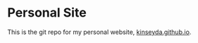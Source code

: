 # Personal Site
This is the git repo for my personal website, [kinseyda.github.io](https://kinseyda.github.io/).